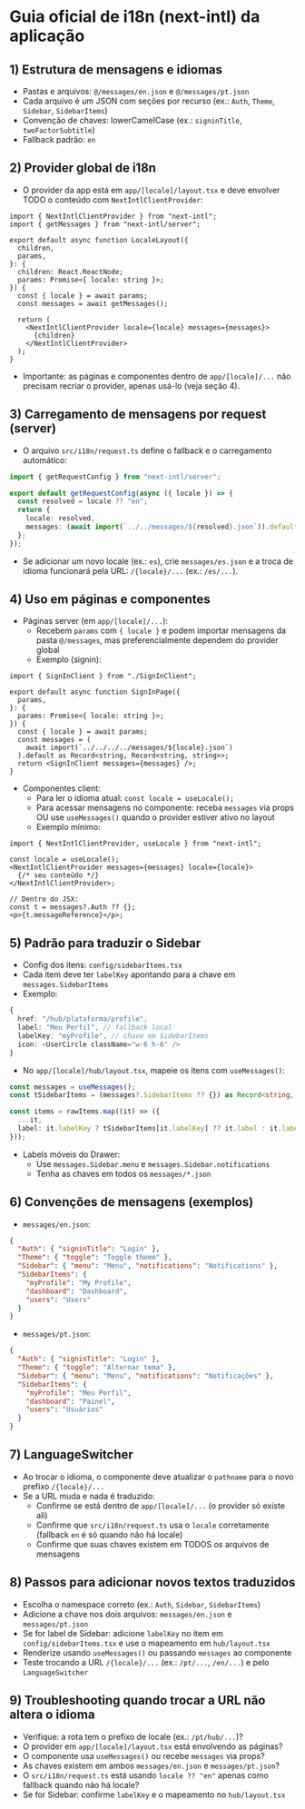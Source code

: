 # Guia oficial de i18n (next-intl) da aplicação

## 1) Estrutura de mensagens e idiomas

- Pastas e arquivos: `@/messages/en.json` e `@/messages/pt.json`
- Cada arquivo é um JSON com seções por recurso (ex.: `Auth`, `Theme`, `Sidebar`, `SidebarItems`)
- Convenção de chaves: lowerCamelCase (ex.: `signinTitle`, `twoFactorSubtitle`)
- Fallback padrão: `en`

## 2) Provider global de i18n

- O provider da app está em `app/[locale]/layout.tsx` e deve envolver TODO o conteúdo com `NextIntlClientProvider`:

```tsx
import { NextIntlClientProvider } from "next-intl";
import { getMessages } from "next-intl/server";

export default async function LocaleLayout({
  children,
  params,
}: {
  children: React.ReactNode;
  params: Promise<{ locale: string }>;
}) {
  const { locale } = await params;
  const messages = await getMessages();

  return (
    <NextIntlClientProvider locale={locale} messages={messages}>
      {children}
    </NextIntlClientProvider>
  );
}
```

- Importante: as páginas e componentes dentro de `app/[locale]/...` não precisam recriar o provider, apenas usá-lo (veja seção 4).

## 3) Carregamento de mensagens por request (server)

- O arquivo `src/i18n/request.ts` define o fallback e o carregamento automático:

```ts
import { getRequestConfig } from "next-intl/server";

export default getRequestConfig(async ({ locale }) => {
  const resolved = locale ?? "en";
  return {
    locale: resolved,
    messages: (await import(`../../messages/${resolved}.json`)).default,
  };
});
```

- Se adicionar um novo locale (ex.: `es`), crie `messages/es.json` e a troca de idioma funcionará pela URL: `/{locale}/...` (ex.: `/es/...`).

## 4) Uso em páginas e componentes

- Páginas server (em `app/[locale]/...`):
  - Recebem `params` com `{ locale }` e podem importar mensagens da pasta `@/messages`, mas preferencialmente dependem do provider global
  - Exemplo (signin):

```tsx
import { SignInClient } from "./SignInClient";

export default async function SignInPage({
  params,
}: {
  params: Promise<{ locale: string }>;
}) {
  const { locale } = await params;
  const messages = (
    await import(`../../../../messages/${locale}.json`)
  ).default as Record<string, Record<string, string>>;
  return <SignInClient messages={messages} />;
}
```

- Componentes client:
  - Para ler o idioma atual: `const locale = useLocale();`
  - Para acessar mensagens no componente: receba `messages` via props OU use `useMessages()` quando o provider estiver ativo no layout
  - Exemplo mínimo:

```tsx
import { NextIntlClientProvider, useLocale } from "next-intl";

const locale = useLocale();
<NextIntlClientProvider messages={messages} locale={locale}>
  {/* seu conteúdo */}
</NextIntlClientProvider>;

// Dentro do JSX:
const t = messages?.Auth ?? {};
<p>{t.messageReference}</p>;
```

## 5) Padrão para traduzir o Sidebar

- Config dos itens: `config/sidebarItems.tsx`
- Cada item deve ter `labelKey` apontando para a chave em `messages.SidebarItems`
- Exemplo:

```ts
{
  href: "/hub/plataforma/profile",
  label: "Meu Perfil", // fallback local
  labelKey: "myProfile", // chave em SidebarItems
  icon: <UserCircle className="w-6 h-6" />
}
```

- No `app/[locale]/hub/layout.tsx`, mapeie os itens com `useMessages()`:

```ts
const messages = useMessages();
const tSidebarItems = (messages?.SidebarItems ?? {}) as Record<string, string>;

const items = rawItems.map((it) => ({
  ...it,
  label: it.labelKey ? tSidebarItems[it.labelKey] ?? it.label : it.label,
}));
```

- Labels móveis do Drawer:
  - Use `messages.Sidebar.menu` e `messages.Sidebar.notifications`
  - Tenha as chaves em todos os `messages/*.json`

## 6) Convenções de mensagens (exemplos)

- `messages/en.json`:

```json
{
  "Auth": { "signinTitle": "Login" },
  "Theme": { "toggle": "Toggle theme" },
  "Sidebar": { "menu": "Menu", "notifications": "Notifications" },
  "SidebarItems": {
    "myProfile": "My Profile",
    "dashboard": "Dashboard",
    "users": "Users"
  }
}
```

- `messages/pt.json`:

```json
{
  "Auth": { "signinTitle": "Login" },
  "Theme": { "toggle": "Alternar tema" },
  "Sidebar": { "menu": "Menu", "notifications": "Notificações" },
  "SidebarItems": {
    "myProfile": "Meu Perfil",
    "dashboard": "Painel",
    "users": "Usuários"
  }
}
```

## 7) LanguageSwitcher

- Ao trocar o idioma, o componente deve atualizar o `pathname` para o novo prefixo `/{locale}/...`
- Se a URL muda e nada é traduzido:
  - Confirme se está dentro de `app/[locale]/...` (o provider só existe ali)
  - Confirme que `src/i18n/request.ts` usa o `locale` corretamente (fallback `en` é só quando não há locale)
  - Confirme que suas chaves existem em TODOS os arquivos de mensagens

## 8) Passos para adicionar novos textos traduzidos

- Escolha o namespace correto (ex.: `Auth`, `Sidebar`, `SidebarItems`)
- Adicione a chave nos dois arquivos: `messages/en.json` e `messages/pt.json`
- Se for label de Sidebar: adicione `labelKey` no item em `config/sidebarItems.tsx` e use o mapeamento em `hub/layout.tsx`
- Renderize usando `useMessages()` ou passando `messages` ao componente
- Teste trocando a URL `/{locale}/...` (ex.: `/pt/...`, `/en/...`) e pelo `LanguageSwitcher`

## 9) Troubleshooting quando trocar a URL não altera o idioma

- Verifique: a rota tem o prefixo de locale (ex.: `/pt/hub/...`)?
- O provider em `app/[locale]/layout.tsx` está envolvendo as páginas?
- O componente usa `useMessages()` ou recebe `messages` via props?
- As chaves existem em ambos `messages/en.json` e `messages/pt.json`?
- O `src/i18n/request.ts` está usando `locale ?? "en"` apenas como fallback quando não há locale?
- Se for Sidebar: confirme `labelKey` e o mapeamento no `hub/layout.tsx`